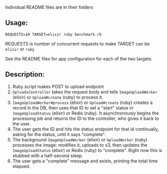 Individual README files are in their folders

## Usage:

`REQUESTS=10 TARGET=elixir ruby benchmark.rb`

REQUESTS is number of concurrent requests to make
TARGET can be `elixir` or `ruby`

See the README files for app configuration for each of the two targets.

## Description:

1. Ruby script makes POST to upload endpoint
2. `UploadsController` takes the request body and tells `ImageUploadWorker` (elixir) or `Upload#create` (ruby) to process it.
3. `ImageUploadWorker#process` (elixir) or `Upload#create` (ruby) creates a record in the DB, then uses that ID to set a "start" status in `ImageUploadStatus` (elixir) or Redis (ruby).  It asynchronously begins the processing job and returns the ID to the controller, who gives it back to the user.
4. The user gets the ID and hits the status endpoint for that id continually, asking for the status, until it says "complete".
5. The background `ImageUploadWorker` (elixir) or `UploadWorker` (ruby) processes the image: modifies it, uploads to s3, then updates the `ImageUploadStatus` (elixir) or Redis (ruby) to "complete".  Right now this is stubbed with a half-second sleep.
6. The user gets a "complete" message and exists, printing the total time elapsed.